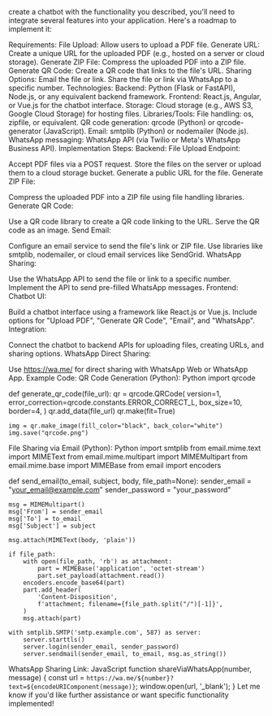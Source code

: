 create a chatbot with the functionality you described, you'll need to integrate several features into your application. Here's a roadmap to implement it:

Requirements:
File Upload: Allow users to upload a PDF file.
Generate URL: Create a unique URL for the uploaded PDF (e.g., hosted on a server or cloud storage).
Generate ZIP File: Compress the uploaded PDF into a ZIP file.
Generate QR Code: Create a QR code that links to the file's URL.
Sharing Options:
Email the file or link.
Share the file or link via WhatsApp to a specific number.
Technologies:
Backend: Python (Flask or FastAPI), Node.js, or any equivalent backend framework.
Frontend: React.js, Angular, or Vue.js for the chatbot interface.
Storage: Cloud storage (e.g., AWS S3, Google Cloud Storage) for hosting files.
Libraries/Tools:
File handling: os, zipfile, or equivalent.
QR code generation: qrcode (Python) or qrcode-generator (JavaScript).
Email: smtplib (Python) or nodemailer (Node.js).
WhatsApp messaging: WhatsApp API (via Twilio or Meta's WhatsApp Business API).
Implementation Steps:
Backend:
File Upload Endpoint:

Accept PDF files via a POST request.
Store the files on the server or upload them to a cloud storage bucket.
Generate a public URL for the file.
Generate ZIP File:

Compress the uploaded PDF into a ZIP file using file handling libraries.
Generate QR Code:

Use a QR code library to create a QR code linking to the URL.
Serve the QR code as an image.
Send Email:

Configure an email service to send the file's link or ZIP file.
Use libraries like smtplib, nodemailer, or cloud email services like SendGrid.
WhatsApp Sharing:

Use the WhatsApp API to send the file or link to a specific number.
Implement the API to send pre-filled WhatsApp messages.
Frontend:
Chatbot UI:

Build a chatbot interface using a framework like React.js or Vue.js.
Include options for "Upload PDF", "Generate QR Code", "Email", and "WhatsApp".
Integration:

Connect the chatbot to backend APIs for uploading files, creating URLs, and sharing options.
WhatsApp Direct Sharing:

Use https://wa.me/<number> for direct sharing with WhatsApp Web or WhatsApp App.
Example Code:
QR Code Generation (Python):
Python
import qrcode

def generate_qr_code(file_url):
    qr = qrcode.QRCode(
        version=1,
        error_correction=qrcode.constants.ERROR_CORRECT_L,
        box_size=10,
        border=4,
    )
    qr.add_data(file_url)
    qr.make(fit=True)

    img = qr.make_image(fill_color="black", back_color="white")
    img.save("qrcode.png")
File Sharing via Email (Python):
Python
import smtplib
from email.mime.text import MIMEText
from email.mime.multipart import MIMEMultipart
from email.mime.base import MIMEBase
from email import encoders

def send_email(to_email, subject, body, file_path=None):
    sender_email = "your_email@example.com"
    sender_password = "your_password"

    msg = MIMEMultipart()
    msg['From'] = sender_email
    msg['To'] = to_email
    msg['Subject'] = subject

    msg.attach(MIMEText(body, 'plain'))

    if file_path:
        with open(file_path, 'rb') as attachment:
            part = MIMEBase('application', 'octet-stream')
            part.set_payload(attachment.read())
        encoders.encode_base64(part)
        part.add_header(
            'Content-Disposition',
            f'attachment; filename={file_path.split("/")[-1]}',
        )
        msg.attach(part)

    with smtplib.SMTP('smtp.example.com', 587) as server:
        server.starttls()
        server.login(sender_email, sender_password)
        server.sendmail(sender_email, to_email, msg.as_string())
WhatsApp Sharing Link:
JavaScript
function shareViaWhatsApp(number, message) {
    const url = `https://wa.me/${number}?text=${encodeURIComponent(message)}`;
    window.open(url, '_blank');
}
Let me know if you'd like further assistance or want specific functionality implemented!


